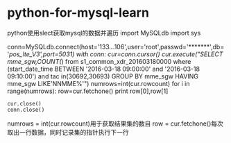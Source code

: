 # python-for-mysql-learn

python使用slect获取mysql的数据并遍历
import MySQLdb
import sys

conn=MySQLdb.connect(host='133.***.***.106',user='root',passwd='*******',db='*pos_lte_V3',port=5031)
with conn:
    cur=conn.cursor()
    cur.execute("SELECT mme_sgw,COUNT(*) from s1_common_xdr_201603180000 where (start_date_time BETWEEN '2016-03-18 09:00:00' and '2016-03-18 09:10:00') and tac in(30692,30693) GROUP BY mme_sgw HAVING mme_sgw LIKE'NNMME%'")
    numrows=int(cur.rowcount)
    for i in range(numrows):
        row=cur.fetchone()
        print row[0],row[1]

    cur.close()
    conn.close()
    
numrows = int(cur.rowcount)用于获取结果集的数目
row = cur.fetchone()每次取出一行数据，同时记录集的指针执行下一行

